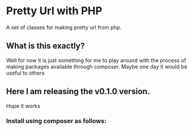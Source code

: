 # Pretty Url with PHP

A set of classes for making pretty url from php.

## What is this exactly?

Well for now it is just something for me to play around with the process of making packages available through composer. Maybe one day it would be useful to others

## Here I am releasing the v0.1.0 version.

Hope it works

### Install using composer as follows:

```composer require fdiengdoh/purl:dev-main
